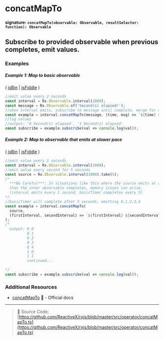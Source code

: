 # concatMapTo

#### signature: `concatMapTo(observable: Observable, resultSelector: function): Observable`

## Subscribe to provided observable when previous completes, emit values.

### Examples

##### Example 1: Map to basic observable

( [jsBin](http://jsbin.com/telovuhupa/1/edit?js,console) |
[jsFiddle](https://jsfiddle.net/btroncone/La0bam0u/) )

```js
//emit value every 2 seconds
const interval = Rx.Observable.interval(2000);
const message = Rx.Observable.of('Second(s) elapsed!');
//when interval emits, subscribe to message until complete, merge for result
const example = interval.concatMapTo(message, (time, msg) => `${time} ${msg}`);
//log values
//output: '0 Second(s) elapsed', '1 Second(s) elapsed'
const subscribe = example.subscribe(val => console.log(val));
```

##### Example 2: Map to observable that emits at slower pace

( [jsBin](http://jsbin.com/fogefebisu/1/edit?js,console) |
[jsFiddle](https://jsfiddle.net/btroncone/s19wtscb/) )

```js
//emit value every 2 seconds
const interval = Rx.Observable.interval(2000);
//emit value every second for 5 seconds
const source = Rx.Observable.interval(1000).take(5);
/* 
  ***Be Careful***: In situations like this where the source emits at a faster pace
  than the inner observable completes, memory issues can arise.
  (interval emits every 1 second, basicTimer completes every 5)
*/
//basicTimer will complete after 5 seconds, emitting 0,1,2,3,4
const example = interval.concatMapTo(
  source,
  (firstInterval, secondInterval) => `${firstInterval} ${secondInterval}`
);
/*
  output: 0 0
          0 1
          0 2
          0 3
          0 4
          1 0
          1 1
          continued...
          
*/
const subscribe = example.subscribe(val => console.log(val));
```

### Additional Resources

* [concatMapTo](http://reactivex.io/rxjs/class/es6/Observable.js~Observable.html#instance-method-concatMapTo)
  :newspaper: - Official docs

---

> :file_folder: Source Code:
> [https://github.com/ReactiveX/rxjs/blob/master/src/operator/concatMapTo.ts](https://github.com/ReactiveX/rxjs/blob/master/src/operator/concatMapTo.ts)
